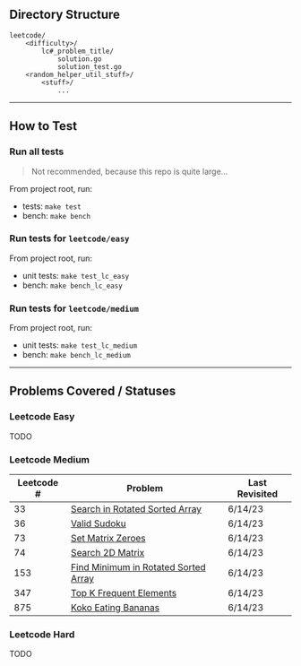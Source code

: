 ## Directory Structure
    leetcode/
        <difficulty>/
            lc#_problem_title/
                solution.go
                solution_test.go
        <random_helper_util_stuff>/
            <stuff>/
                ...

--- 
## How to Test
### Run all tests
> Not recommended, because this repo is quite large...

From project root, run:
* tests: `make test`
* bench: `make bench`

### Run tests for `leetcode/easy` 
From project root, run: 
* unit tests: `make test_lc_easy`
* bench: `make bench_lc_easy`

### Run tests for `leetcode/medium` 
From project root, run:
* unit tests: `make test_lc_medium`
* bench: `make bench_lc_medium`

---
## Problems Covered / Statuses 

### Leetcode Easy
TODO

### Leetcode Medium
| Leetcode # | Problem                                                                                               | Last Revisited |
|------------|-------------------------------------------------------------------------------------------------------| -------------- |
| 33         | [Search in Rotated Sorted Array](https://leetcode.com/problems/search-in-rotated-sorted-array/)       | 6/14/23        |
| 36         | [Valid Sudoku](https://leetcode.com/problems/valid-sudoku/description/)                               | 6/14/23        |
| 73         | [Set Matrix Zeroes](https://leetcode.com/problems/set-matrix-zeroes/)                                 | 6/14/23        |
| 74         | [Search 2D Matrix](https://leetcode.com/problems/search-a-2d-matrix/)                                 | 6/14/23        |
| 153        | [Find Minimum in Rotated Sorted Array](https://leetcode.com/problems/find-minimum-in-rotated-sorted-array/) | 6/14/23        |
| 347        | [Top K Frequent Elements](https://leetcode.com/problems/top-k-frequent-elements/)                     | 6/14/23        |
| 875        | [Koko Eating Bananas](https://leetcode.com/problems/koko-eating-bananas/)                             | 6/14/23        |

### Leetcode Hard
TODO

